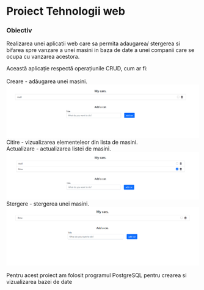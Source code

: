  <h1> Proiect Tehnologii web</h1>


<h3> Obiectiv </h3>


Realizarea unei aplicatii web care sa permita adaugarea/ stergerea si bifarea spre vanzare a unei masini in baza de date a unei companii care se ocupa cu vanzarea acestora.

Această aplicație respectă operațiunile CRUD, cum ar fi: <br>
<br>
Creare - adăugarea unei masini.<br>
![](CRUD/1-Creare.png)
Citire - vizualizarea elementeleor din lista de masini.<br>
Actualizare - actualizarea listei de masini.<br>
![](CRUD/3-Actualizare.png)
Stergere - stergerea unei masini.<br>
![](CRUD/2-Stergere.png)<br>

Pentru acest proiect am folosit programul PostgreSQL pentru crearea si vizualizarea bazei de date




